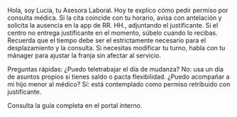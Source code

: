 Hola, soy Lucía, tu Asesora Laboral. Hoy te explico cómo pedir permiso por consulta médica.
Si la cita coincide con tu horario, avisa con antelación y solicita la ausencia en la app de RR. HH., adjuntando el justificante. Si el centro no entrega justificante en el momento, súbelo cuando lo recibas. Recuerda que el tiempo debe ser el estrictamente necesario para el desplazamiento y la consulta. Si necesitas modificar tu turno, habla con tu mánager para ajustar la franja sin afectar al servicio.

Preguntas rápidas:
¿Puedo teletrabajar el día de mudanza? No: usa un día de asuntos propios si tienes saldo o pacta flexibilidad.
¿Puedo acompañar a mi hijo menor al médico? Sí: está contemplado como permiso retribuido con justificante.

Consulta la guía completa en el portal interno.

